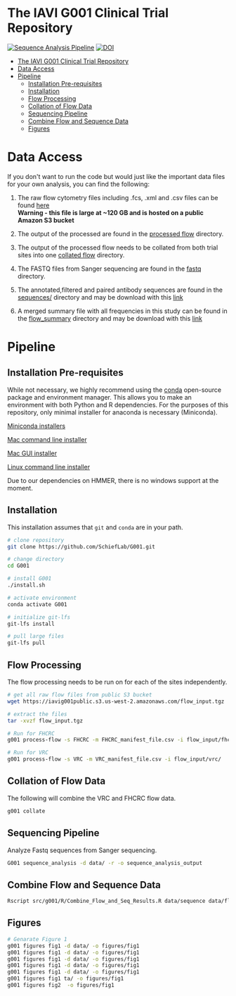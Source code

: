 # The IAVI G001 Clinical Trial Repository

[![Sequence Analysis Pipeline](https://github.com/SchiefLab/G001/workflows/Sequence%20Analysis%20Pipeline/badge.svg)](https://github.com/SchiefLab/G001/actions/workflows/integration.yml)
[![DOI](https://zenodo.org/badge/517925817.svg)](https://zenodo.org/badge/latestdoi/517925817)

- [The IAVI G001 Clinical Trial Repository](#the-iavi-g001-clinical-trial-repository)
- [Data Access](#data-access)
- [Pipeline](#pipeline)
  - [Installation Pre-requisites](#installation-pre-requisites)
  - [Installation](#installation)
  - [Flow Processing](#flow-processing)
  - [Collation of Flow Data](#collation-of-flow-data)
  - [Sequencing Pipeline](#sequencing-pipeline)
  - [Combine Flow and Sequence Data](#combine-flow-and-sequence-data)
  - [Figures](#figures)

# Data Access

If you don't want to run the code but would just like the important data files for your own analysis, you can find the following:

1. The raw flow cytometry files including .fcs, .xml and .csv files can be found [here](https://iavig001public.s3.us-west-2.amazonaws.com/flow_input.tgz)
   <br> **Warning - this file is large at ~120 GB and is hosted on a public Amazon S3 bucket**

2. The output of the processed are found in the [processed flow](data/flow/processed_flow/) directory.

3. The output of the processed flow needs to be collated from both trial sites into one [collated flow](data/flow/collated_flow/) directory.

4. The FASTQ files from Sanger sequencing are found in the [fastq](data/sequence/fastq) directory.

5. The annotated,filtered and paired antibody sequences are found in the [sequences/](data/figures/sequences/) directory and may be download with this [link](https://github.com/SchiefLab/G001/raw/main/data/figures/sequences/unblinded_sequences.csv.gz)

6. A merged summary file with all frequencies in this study can be found in the [flow_summary](data/figures/flow_summary) directory and may be download with this [link](https://github.com/SchiefLab/G001/raw/main/data/figures/flow_summary/flow_and_sequences.csv.gz)

# Pipeline

## Installation Pre-requisites

While not necessary, we highly recommend using the [conda](https://docs.conda.io/en/latest/) open-source package and environment manager. This allows you to make an environment with both Python and R dependencies. For the purposes of this repository, only minimal installer for anaconda is necessary (Miniconda).

<ins>Miniconda installers</ins>

[Mac command line installer](https://repo.anaconda.com/miniconda/Miniconda3-latest-MacOSX-x86_64.sh)

[Mac GUI installer](https://repo.anaconda.com/miniconda/Miniconda3-latest-MacOSX-x86_64.pkg)

[Linux command line installer](https://repo.anaconda.com/miniconda/Miniconda3-latest-Linux-x86_64.sh)

Due to our dependencies on HMMER, there is no windows support at the moment.

## Installation

This installation assumes that `git` and `conda` are in your path.

```bash
# clone repository
git clone https://github.com/SchiefLab/G001.git

# change directory
cd G001

# install G001
./install.sh

# activate environment
conda activate G001

# initialize git-lfs
git-lfs install

# pull large files
git-lfs pull
```

## Flow Processing

The flow processing needs to be run on for each of the sites independently.

```bash
# get all raw flow files from public S3 bucket
wget https://iavig001public.s3.us-west-2.amazonaws.com/flow_input.tgz

# extract the files
tar -xvzf flow_input.tgz

# Run for FHCRC
g001 process-flow -s FHCRC -m FHCRC_manifest_file.csv -i flow_input/fhcrc/

# Run for VRC
g001 process-flow -s VRC -m VRC_manifest_file.csv -i flow_input/vrc/
```

## Collation of Flow Data

The following will combine the VRC and FHCRC flow data.

```bash
g001 collate
```

## Sequencing Pipeline

Analyze Fastq sequences from Sanger sequencing.

```bash
G001 sequence_analysis -d data/ -r -o sequence_analysis_output
```

## Combine Flow and Sequence Data

```bash
Rscript src/g001/R/Combine_Flow_and_Seq_Results.R data/sequence data/flow/collated_flow
```

## Figures

```bash
# Genarate Figure 1
g001 figures fig1 -d data/ -o figures/fig1
g001 figures fig1 -d data/ -o figures/fig1
g001 figures fig1 -d data/ -o figures/fig1
g001 figures fig1 -d data/ -o figures/fig1
g001 figures fig1 -d data/ -o figures/fig1
g001 figures fig1 ta/ -o figures/fig1
g001 figures fig2  -o figures/fig1
```
